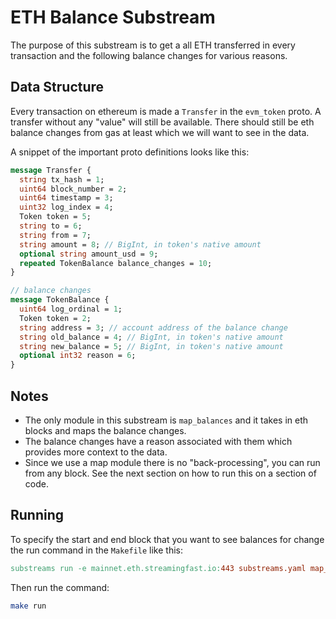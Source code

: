 # ETH Balance Substream

The purpose of this substream is to get a all ETH transferred in every transaction and the following balance changes for various reasons.

## Data Structure

Every transaction on ethereum is made a `Transfer` in the `evm_token` proto. A transfer without any "value" will still be available. There should still be eth balance changes from gas at least which we will want to see in the data.

A snippet of the important proto definitions looks like this:

```protobuf
message Transfer {
  string tx_hash = 1;
  uint64 block_number = 2;
  uint64 timestamp = 3;
  uint32 log_index = 4;
  Token token = 5;
  string to = 6;
  string from = 7;
  string amount = 8; // BigInt, in token's native amount
  optional string amount_usd = 9;
  repeated TokenBalance balance_changes = 10;
}

// balance changes
message TokenBalance {
  uint64 log_ordinal = 1;
  Token token = 2;
  string address = 3; // account address of the balance change
  string old_balance = 4; // BigInt, in token's native amount
  string new_balance = 5; // BigInt, in token's native amount
  optional int32 reason = 6;
}
```

## Notes

- The only module in this substream is `map_balances` and it takes in eth blocks and maps the balance changes.
- The balance changes have a reason associated with them which provides more context to the data.
- Since we use a map module there is no "back-processing", you can run from any block. See the next section on how to run this on a section of code.

## Running

To specify the start and end block that you want to see balances for change the run command in the `Makefile` like this:

```makefile
substreams run -e mainnet.eth.streamingfast.io:443 substreams.yaml map_balances -s start-block -t end-block
```

Then run the command:

```bash
make run
```
